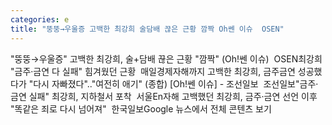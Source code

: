 ```yaml
---
categories: e
title: "뚱뚱→우울증 고백한 최강희 술담배 끊은 근황 깜짝 Oh쎈 이슈  OSEN"
---
```

"뚱뚱→우울증" 고백한 최강희, 술+담배 끊은 근황 "깜짝" (Oh!쎈 이슈)&nbsp;&nbsp;OSEN최강희 "금주·금연 다 실패" 힘겨웠던 근황&nbsp;&nbsp;매일경제자해까지 고백한 최강희, 금주금연 성공했다가 "다시 자빠졌다".."여전히 애기" (종합) [Oh!쎈 이슈] - 조선일보&nbsp;&nbsp;조선일보"금주·금연 실패" 최강희, 지하철서 포착&nbsp;&nbsp;서울En자해 고백했던 최강희, 금주·금연 선언 이후 "똑같은 죄로 다시 넘어져"&nbsp;&nbsp;한국일보Google 뉴스에서 전체 콘텐츠 보기